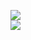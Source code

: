 [![](https://img.shields.io/badge/Made%20With-Github%20Spray-lightgrey.svg?style=for-the-badge&logo=github)](https://github.com/Annihil/github-spray#30148)  
[![](https://i.imgur.com/2DrTn0Z.gif)](https://github.com/Annihil/github-spray)